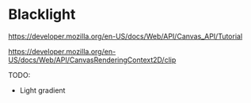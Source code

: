 # Blacklight
https://developer.mozilla.org/en-US/docs/Web/API/Canvas_API/Tutorial


https://developer.mozilla.org/en-US/docs/Web/API/CanvasRenderingContext2D/clip

TODO: 
- Light gradient